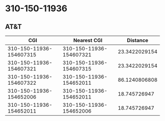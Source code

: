 # 310-150-11936
## AT&T


| CGI | Nearest CGI | Distance |
|-----|-------------|----------|
| 310-150-11936-154607315 | 310-150-11936-154607321 | 23.3422029154 |
| 310-150-11936-154607321 | 310-150-11936-154607315 | 23.3422029154 |
| 310-150-11936-154607322 | 310-150-11936-154652011 | 86.1240806808 |
| 310-150-11936-154652006 | 310-150-11936-154652011 | 18.745726947 |
| 310-150-11936-154652011 | 310-150-11936-154652006 | 18.745726947 |
